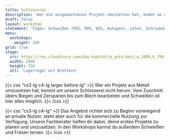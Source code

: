 ```yaml
---
title: Schlosserei
description: 'Wer ein ausgewachsenes Projekt umzusetzen hat, kommt um unsere Schlosserei nicht herum. Vom Zuschnitt übers Biegen und Zerspanen bis zum Schweißen ist hier alles möglich.'
draft: false
layout: workshop
statement: 'Fügen: Schweißen (MIG, MAG, WIG, Autogen), Löten, Schrauben - Zerspanen: Fräsen, Bohren, Sägen, Schleifen, Gewindeschneiden, Gewindebohren - Umformen: Pressen, Kanten, Biegen, Walzen - Urformen: Schmelzen, Gießen'
menu:
  workshops:
    weight: 200
grid: true
stage:
  src: https://res.cloudinary.com/das-habitat/q_auto:best,w_1000,h_750,c_fill,f_auto,dpr_auto/website/schlosserei.jpg
  width: 1000
  height: 750
  alt: 'Lagerregal mit Brettern'
---
```


{{< css "cs3-lg c4-lg larger before-lg" >}}
Wer ein Projekt aus Metall umzusetzen hat, kommt um unsere Schlosserei nicht herum. Vom Zuschnitt übers Biegen und Zerspanen bis zum Blech bearbeiten und Schweißen ist hier alles möglich.
{{< /css >}}

{{< css "cs3-lg c4-lg" >}}
Das Angebot richtet sich zu Beginn vorwiegend an private Nutzer, steht aber auch für die kommerzielle Nutzung zur Verfügung. Unsere Fachberater helfen dir dabei, deine ersten Projekte zu planen und umzusetzen. In den Workshops kannst du außerdem Schweißen und Fräsen lernen.
{{< /css >}}
